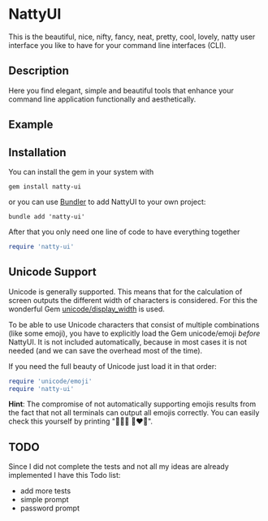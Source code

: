 # NattyUI

This is the beautiful, nice, nifty, fancy, neat, pretty, cool, lovely, natty user interface you like to have for your command line interfaces (CLI).

<!-- TODO: ![version](https://img.shields.io/gem/v/natty-ui?label=) -->

<!-- TODO:
- Gem: [rubygems.org](https://rubygems.org/gems/natty-ui)
- Source: [github.com](https://github.com/mblumtritt/natty-ui)
- Help: [rubydoc.info](https://rubydoc.info/gems/natty-ui/NattyUI)
-->

## Description

Here you find elegant, simple and beautiful tools that enhance your command line application functionally and aesthetically.

## Example

## Installation

You can install the gem in your system with

```shell
gem install natty-ui
```

or you can use [Bundler](http://gembundler.com/) to add NattyUI to your own project:

```shell
bundle add 'natty-ui'
```

After that you only need one line of code to have everything together

```ruby
require 'natty-ui'
```

## Unicode Support

Unicode is generally supported. This means that for the calculation of screen outputs the different width of characters is considered. For this the wonderful Gem [unicode/display_width](https://github.com/janlelis/unicode-display_width) is used.

To be able to use Unicode characters that consist of multiple combinations (like some emoji), you have to explicitly load the Gem unicode/emoji _before_ NattyUI. It is not included automatically, because in most cases it is not needed (and we can save the overhead most of the time).

If you need the full beauty of Unicode just load it in that order:

```ruby
require 'unicode/emoji'
require 'natty-ui'
```

**Hint**: The compromise of not automatically supporting emojis results from the fact that not all terminals can output all emojis correctly. You can easily check this yourself by printing "👨‍👩‍👦 👩‍❤️‍👨".

## TODO

Since I did not complete the tests and not all my ideas are already implemented I have this Todo list:

- add more tests
- simple prompt
- password prompt
